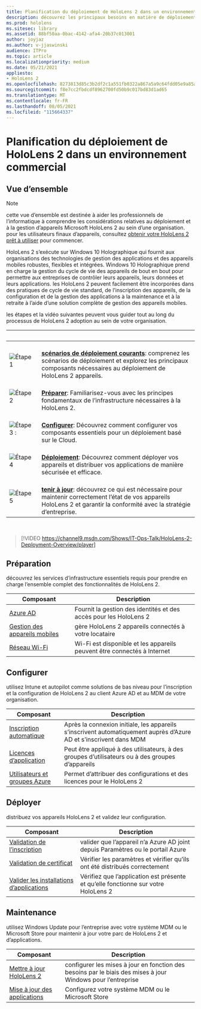 ```yaml
---
title: Planification du déploiement de HoloLens 2 dans un environnement commercial
description: découvrez les principaux besoins en matière de déploiement et de gestion des HoloLens dans les environnements d’entreprise, notamment l’infrastructure, azure active directory et la gestion des appareils mobiles.
ms.prod: hololens
ms.sitesec: library
ms.assetid: 88bf50aa-0bac-4142-afa4-20b37c013001
author: joyjaz
ms.author: v-jjaswinski
audience: ITPro
ms.topic: article
ms.localizationpriority: medium
ms.date: 05/21/2021
appliesto:
- HoloLens 2
ms.openlocfilehash: 8273813d85c3b2df2c1a551fb0322a867a5a9c64fdd05e9a85a2097b1590fb62
ms.sourcegitcommit: f8e7cc2fbdcdf8962700fd50b9c017bd83d1ad65
ms.translationtype: MT
ms.contentlocale: fr-FR
ms.lasthandoff: 08/05/2021
ms.locfileid: "115664337"
---
```

# <a name="planning-hololens-2-deployment-in-a-commercial-environment"></a>Planification du déploiement de HoloLens 2 dans un environnement commercial

## <a name="overview"></a>Vue d’ensemble

> [!NOTE]
> cette vue d’ensemble est destinée à aider les professionnels de l’informatique à comprendre les considérations relatives au déploiement et à la gestion d’appareils Microsoft HoloLens 2 au sein d’une organisation. pour les utilisateurs finaux d’appareils, consultez [obtenir votre HoloLens 2 prêt à utiliser](hololens2-setup.md) pour commencer.

HoloLens 2 s’exécute sur Windows 10 Holographique qui fournit aux organisations des technologies de gestion des applications et des appareils mobiles robustes, flexibles et intégrées. Windows 10 Holographique prend en charge la gestion du cycle de vie des appareils de bout en bout pour permettre aux entreprises de contrôler leurs appareils, leurs données et leurs applications. les HoloLens 2 peuvent facilement être incorporées dans des pratiques de cycle de vie standard, de l’inscription des appareils, de la configuration et de la gestion des applications à la maintenance et à la retraite à l’aide d’une solution complète de gestion des appareils mobiles.

les étapes et la vidéo suivantes peuvent vous guider tout au long du processus de HoloLens 2 adoption au sein de votre organisation.

| &nbsp; | &nbsp; |
|--|--|
| ![Étape 1](images/1green.png)| <br/> **[scénarios de déploiement courants](hololens-requirements.md)**: comprenez les scénarios de déploiement et explorez les principaux composants nécessaires au déploiement de HoloLens 2 appareils. |
| ![Étape 2](images/2green.png)| <br/> **[Préparer](#prepare)**: Familiarisez-vous avec les principes fondamentaux de l’infrastructure nécessaires à la HoloLens 2. |
| ![Étape 3 :](images/3green.png) | <br/> **[Configurer](#configure)**: Découvrez comment configurer vos composants essentiels pour un déploiement basé sur le Cloud. |
| ![Étape 4](images/4green.png) | <br/> **[Déploiement](#deploy)**: Découvrez comment déployer vos appareils et distribuer vos applications de manière sécurisée et efficace. |
| ![Étape 5](images/5green.png) | <br/> **[tenir à jour](#maintain)**: découvrez ce qui est nécessaire pour maintenir correctement l’état de vos appareils HoloLens 2 et garantir la conformité avec la stratégie d’entreprise. |

<br/>

> [!VIDEO https://channel9.msdn.com/Shows/IT-Ops-Talk/HoloLens-2-Deployment-Overview/player]

## <a name="prepare"></a>Préparation

découvrez les services d’infrastructure essentiels requis pour prendre en charge l’ensemble complet des fonctionnalités de HoloLens 2.

| Composant | Description |
|-----------|------------|
| [Azure AD](hololens-identity.md) | Fournit la gestion des identités et des accès pour les HoloLens 2  |
| [Gestion des appareils mobiles](hololens-mdm-configure.md)| gère HoloLens 2 appareils connectés à votre locataire  |
| [Réseau Wi-Fi](hololens-commercial-infrastructure.md)| Wi-Fi est disponible et les appareils peuvent être connectés à Internet  |

## <a name="configure"></a>Configurer

utilisez Intune et autopilot comme solutions de bas niveau pour l’inscription et la configuration de HoloLens 2 au client Azure AD et au MDM de votre organisation.

| Composant | Description |
|-----------|------------|
| [Inscription automatique](hololens-enroll-mdm.md#auto-enrollment-in-mdm) | Après la connexion initiale, les appareils s’inscrivent automatiquement auprès d’Azure AD et s’inscrivent dans MDM  |
| [Licences d’application](hololens2-cloud-connected-configure.md#application-licenses)| Peut être appliqué à des utilisateurs, à des groupes d’utilisateurs ou à des groupes d’appareils  |
| [Utilisateurs et groupes Azure](hololens2-cloud-connected-configure.md#azure-users-and-groups) | Permet d’attribuer des configurations et des licences pour le HoloLens 2  |

## <a name="deploy"></a>Déployer

distribuez vos appareils HoloLens 2 et validez leur configuration. 

| Composant | Description |
|-----------|------------|
| [Validation de l’inscription](hololens2-corp-connected-deploy.md#enrollment-validation) | valider que l’appareil n’a Azure AD joint depuis Paramètres ou le portail Azure |
| [Validation de certificat](hololens2-corp-connected-deploy.md#wi-fi-certificate-validation) | Vérifier les paramètres et vérifier qu’ils ont été distribués correctement |
| [Valider les installations d’applications](hololens2-corp-connected-deploy.md#validate-lob-app-install) | Vérifiez que l’application est présente et qu’elle fonctionne sur votre HoloLens 2 |

## <a name="maintain"></a>Maintenance

utilisez Windows Update pour l’entreprise avec votre système MDM ou le Microsoft Store pour maintenir à jour votre parc de HoloLens 2 et d’applications.

| Composant | Description |
|-----------|------------|
| [Mettre à jour HoloLens 2](hololens-updates.md) | configurer les mises à jour en fonction des besoins par le biais des mises à jour Windows pour l’entreprise |
| [Mise à jour des applications](app-deploy-overview.md) | Configurez votre système MDM ou le Microsoft Store
